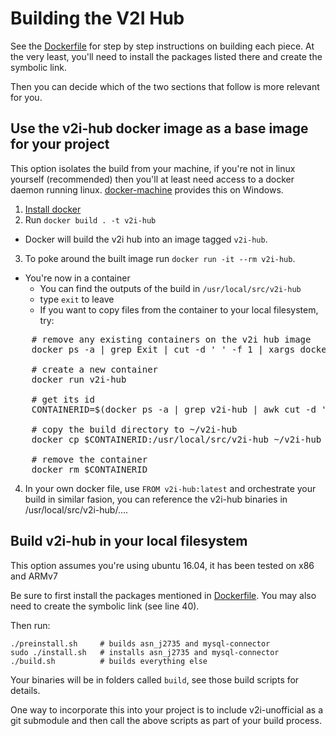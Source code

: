# Building the V2I Hub

See the  [Dockerfile](Dockerfile) for step by step instructions on building each piece.
At the very least, you'll need to install the packages listed there and create the symbolic link.

Then you can decide which of the two sections that follow is more relevant for you.

## Use the v2i-hub docker image as a base image for your project

This option isolates the build from your machine, if you're not in linux yourself (recommended) then you'll at least need access to a docker daemon running linux. [docker-machine](https://docs.docker.com/machine/) provides this on Windows.

 1. [Install docker](https://www.digitalocean.com/community/tutorials/how-to-install-and-use-docker-on-ubuntu-16-04)
 2. Run `docker build . -t v2i-hub`
  - Docker will build the v2i hub into an image tagged `v2i-hub`.
 3. To poke around the built image run `docker run -it --rm v2i-hub`.
  - You're now in a container
    - You can find the outputs of the build in `/usr/local/src/v2i-hub`
    - type `exit` to leave
     - If you want to copy files from the container to your local filesystem, try:
<pre>
    # remove any existing containers on the v2i hub image
    docker ps -a | grep Exit | cut -d ' ' -f 1 | xargs docker rm
    
    # create a new container
    docker run v2i-hub 

    # get its id
    CONTAINERID=$(docker ps -a | grep v2i-hub | awk cut -d ' ' -f 1)
    
    # copy the build directory to ~/v2i-hub
    docker cp $CONTAINERID:/usr/local/src/v2i-hub ~/v2i-hub
    
    # remove the container
    docker rm $CONTAINERID
</pre>
    
 4. In your own docker file, use `FROM v2i-hub:latest` and orchestrate your build in similar fasion, you can reference the v2i-hub binaries in /usr/local/src/v2i-hub/....

## Build v2i-hub in your local filesystem

This option assumes you're using ubuntu 16.04, it has been tested on x86 and ARMv7

Be sure to first install the packages mentioned in [Dockerfile](Dockerfile).  You may also need to create the symbolic link (see line 40).


Then run:

    ./preinstall.sh     # builds asn_j2735 and mysql-connector
    sudo ./install.sh   # installs asn_j2735 and mysql-connector
    ./build.sh          # builds everything else

Your binaries will be in folders called `build`, see those build scripts for details.

One way to incorporate this into your project is to include v2i-unofficial as a git submodule and then call the above scripts as part of your build process.
